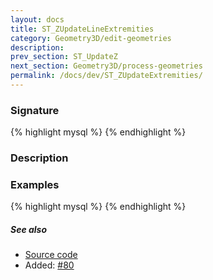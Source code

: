 ```yaml
---
layout: docs
title: ST_ZUpdateLineExtremities
category: Geometry3D/edit-geometries
description: 
prev_section: ST_UpdateZ
next_section: Geometry3D/process-geometries
permalink: /docs/dev/ST_ZUpdateExtremities/
---
```


### Signature

{% highlight mysql %}
{% endhighlight %}

### Description

### Examples

{% highlight mysql %}
{% endhighlight %}

##### See also

* <a href="https://github.com/irstv/H2GIS/blob/master/h2spatial-ext/src/main/java/org/h2gis/h2spatialext/function/spatial/edit/ST_ZUpdateExtremities.java" target="_blank">Source code</a>
* Added: <a href="https://github.com/irstv/H2GIS/pull/80" target="_blank">#80</a>
